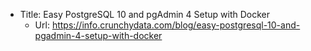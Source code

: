 - Title: Easy PostgreSQL 10 and pgAdmin 4 Setup with Docker
  - Url: https://info.crunchydata.com/blog/easy-postgresql-10-and-pgadmin-4-setup-with-docker
